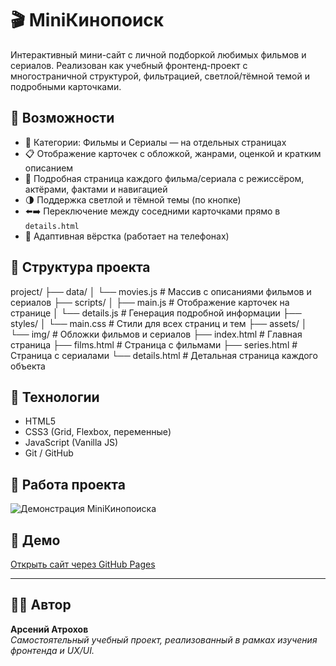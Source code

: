 # 🎬 MiniКинопоиск

Интерактивный мини-сайт с личной подборкой любимых фильмов и сериалов. Реализован как учебный фронтенд-проект с многостраничной структурой, фильтрацией, светлой/тёмной темой и подробными карточками.

## 🚀 Возможности

- 📁 Категории: Фильмы и Сериалы — на отдельных страницах
- 📋 Отображение карточек с обложкой, жанрами, оценкой и кратким описанием
- 📖 Подробная страница каждого фильма/сериала с режиссёром, актёрами, фактами и навигацией
- 🌗 Поддержка светлой и тёмной темы (по кнопке)
- ⬅️➡️ Переключение между соседними карточками прямо в `details.html`
- 📱 Адаптивная вёрстка (работает на телефонах)

## 📂 Структура проекта

project/
├── data/
│ └── movies.js # Массив с описаниями фильмов и сериалов
├── scripts/
│ ├── main.js # Отображение карточек на странице
│ └── details.js # Генерация подробной информации
├── styles/
│ └── main.css # Стили для всех страниц и тем
├── assets/
│ └── img/ # Обложки фильмов и сериалов
├── index.html # Главная страница
├── films.html # Страница с фильмами
├── series.html # Страница с сериалами
└── details.html # Детальная страница каждого объекта


## 🔧 Технологии

- HTML5
- CSS3 (Grid, Flexbox, переменные)
- JavaScript (Vanilla JS)
- Git / GitHub

## 📸 Работа проекта

![Демонстрация MiniКинопоиска](./assets/demo.gif)

## 🔗 Демо

[Открыть сайт через GitHub Pages](https://condrusarsen.github.io/mini-kinopoisk/)

---

## 🧑‍💻 Автор

**Арсений Атрохов**  
_Самостоятельный учебный проект, реализованный в рамках изучения фронтенда и UX/UI._

